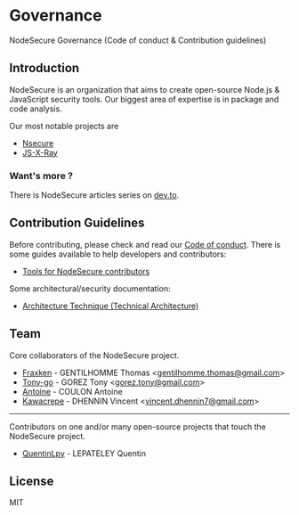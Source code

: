 # Governance
NodeSecure Governance (Code of conduct &amp; Contribution guidelines)

## Introduction
NodeSecure is an organization that aims to create open-source Node.js & JavaScript security tools. Our biggest area of expertise is in package and code analysis.

Our most notable projects are
- [Nsecure](https://github.com/ES-Community/nsecure)
- [JS-X-Ray](https://github.com/NodeSecure/js-x-ray)

### Want's more ?

There is NodeSecure articles series on [dev.to](https://dev.to/fraxken/nodesecure-the-future-1f9c).

## Contribution Guidelines
Before contributing, please check and read our [Code of conduct](./COC_POLICY.md). There is some guides available to help developers and contributors:

- [Tools for NodeSecure contributors](./docs/tooling.md)

Some architectural/security documentation:

- [Architecture Technique (Technical Architecture)](https://docs.google.com/document/d/1853Uwup9mityAYqAOnen1KSqSA6hlBgpKU0u0ygGY4Y)
## Team

Core collaborators of the NodeSecure project.

- [Fraxken](https://github.com/fraxken) - GENTILHOMME Thomas &lt;gentilhomme.thomas@gmail.com&gt;
- [Tony-go](https://github.com/tony-go) - GOREZ Tony &lt;gorez.tony@gmail.com&gt;
- [Antoine](https://github.com/antoine-coulon) - COULON Antoine
- [Kawacrepe](https://github.com/Kawacrepe) - DHENNIN Vincent &lt;vincent.dhennin7@gmail.com&gt;

--- 

Contributors on one and/or many open-source projects that touch the NodeSecure project.

- [QuentinLpy](https://github.com/QuentinLpy) - LEPATELEY Quentin

## License
MIT
